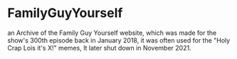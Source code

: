 # FamilyGuyYourself
an Archive of the Family Guy Yourself website, which was made for the show's 300th episode back in January 2018, it was often used for the "Holy Crap Lois it's X!" memes, It later shut down in November 2021.
